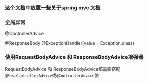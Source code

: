 ### 这个文档中放置一些关于spring mvc 文档



### 全局异常

@ControllerAdvice



@ResponseBody
@ExceptionHandler(value = Exception.class)



### 使用RequestBodyAdvice 和 ResponseBodyAdvice增强器

RequestBodyAdvice 和 ResponseBodyAdvice都需要搭配`@RestControllerAdvice`或`@ControllerAdvice`使
